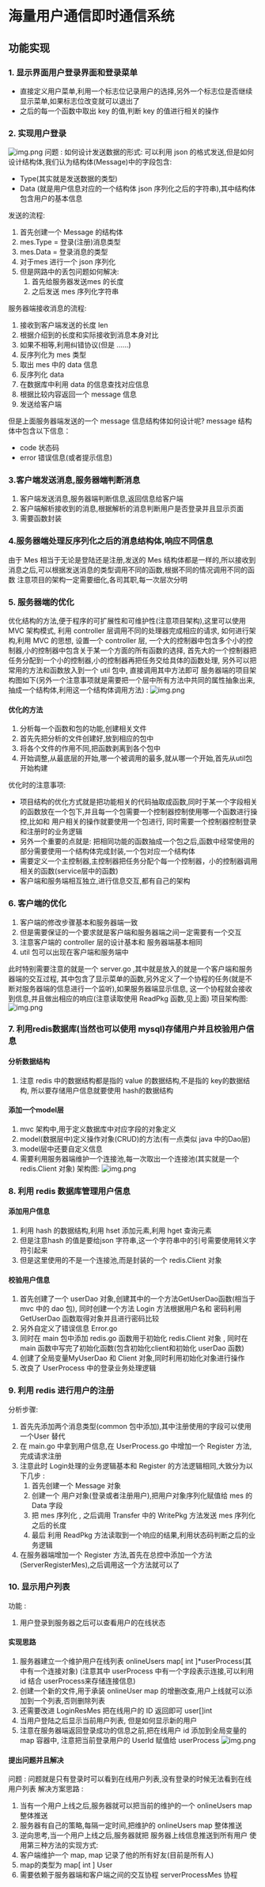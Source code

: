 # 海量用户通信即时通信系统
## 功能实现
### 1. 显示界面用户登录界面和登录菜单
- 直接定义用户菜单,利用一个标志位记录用户的选择,另外一个标志位是否继续显示菜单,如果标志位改变就可以退出了
- 之后的每一个函数中取出 key 的值,判断 key 的值进行相关的操作
### 2. 实现用户登录
![img.png](img/img.png)
问题 : 如何设计发送数据的形式: 可以利用 json 的格式发送,但是如何设计结构体,我们认为结构体(Message)中的字段包含:
- Type(其实就是发送数据的类型)
- Data (就是用户信息对应的一个结构体 json 序列化之后的字符串),其中结构体包含用户的基本信息

发送的流程:
1. 首先创建一个 Message 的结构体
2. mes.Type = 登录(注册)消息类型
3. mes.Data = 登录消息的类型
4. 对于mes 进行一个 json 序列化
5. 但是网路中的丢包问题如何解决:
   1. 首先给服务器发送mes 的长度
   2. 之后发送 mes 序列化字符串

服务器端接收消息的流程:
1. 接收到客户端发送的长度 len
2. 根据介绍到的长度和实际接收到消息本身对比 
3. 如果不相等,利用纠错协议(但是  ......)
4. 反序列化为 mes 类型
5. 取出 mes 中的 data 信息
6. 反序列化 data
7. 在数据库中利用 data 的信息查找对应信息
8. 根据比较内容返回一个 message 信息
9. 发送给客户端

但是上面服务器端发送的一个 message 信息结构体如何设计呢? message 结构体中包含以下信息：

- code 状态码
- error 错误信息(或者提示信息)

### 3.客户端发送消息,服务器端判断消息
1. 客户端发送消息,服务器端判断信息,返回信息给客户端
2. 客户端解析接收到的消息,根据解析的消息判断用户是否登录并且显示页面
3. 需要函数封装
### 4.服务器端处理反序列化之后的消息结构体,响应不同信息
由于 Mes 相当于无论是登陆还是注册,发送的 Mes 结构体都是一样的,所以接收到消息之后,可以根据发送消息的类型调用不同的函数,根据不同的情况调用不同的函数
注意项目的架构一定需要细化,各司其职,每一次层次分明
### 5. 服务器端的优化
优化结构的方法,便于程序的可扩展性和可维护性(注意项目架构),这里可以使用 MVC 架构模式, 利用 controller 层调用不同的处理器完成相应的请求,
如何进行架构,利用 MVC 的思想, 设置一个 controller 层, 一个大的控制器中包含多个小的控制器,小的控制器中包含关于某一个方面的所有函数的选择,
首先大的一个控制器把任务分配到一个小的控制器,小的控制器再把任务交给具体的函数处理, 另外可以把常用的方法和函数放入到一个 util 包中, 直接调用其中方法即可
服务器端的项目架构图如下(另外一个注意事项就是需要把一个层中所有方法中共同的属性抽象出来,抽成一个结构体,利用这一个结构体调用方法) :
![img.png](img/img2.png)
#### 优化的方法
1. 分析每一个函数和包的功能,创建相关文件
2. 首先先把分析的文件创建好,放到相应的包中
2. 将各个文件的作用不同,把函数剥离到各个包中
3. 开始调整,从最底层的开始,哪一个被调用的最多,就从哪一个开始,首先从util包开始构建

优化时的注意事项:

- 项目结构的优化方式就是把功能相关的代码抽取成函数,同时于某一个字段相关的函数放在一个包下,并且每一个包需要一个控制器控制使用哪一个函数进行操控,比如和 用户相关的操作就要使用一个包进行,
同时需要一个控制器控制登录和注册时的业务逻辑
- 另外一个重要的点就是: 把相同功能的函数抽成一个包之后,函数中经常使用的部分需要使用一个结构体完成封装,一个包对应一个结构体
- 需要定义一个主控制器,主控制器把任务分配个每一个控制器，小的控制器调用相关的函数(service层中的函数)
- 客户端和服务端相互独立,进行信息交互,都有自己的架构

### 6. 客户端的优化
1. 客户端的修改步骤基本和服务器端一致
2. 但是需要保证的一个要求就是客户端和服务器端之间一定需要有一个交互
3. 注意客户端的 controller 层的设计基本和 服务器端基本相同
4. util 包可以出现在客户端和服务端中

此时特别需要注意的就是一个 server.go ,其中就是放入的就是一个客户端和服务器端的交互过程,
其中包含了显示菜单的函数,另外定义了一个协程的任务(就是不断对服务器端的信息进行一个监听),如果服务器端显示信息,
这一个协程就会接收到信息,并且做出相应的响应(注意读取使用 ReadPkg 函数,见上面)
项目架构图:
![img.png](img/img3.png)

### 7. 利用redis数据库(当然也可以使用 mysql)存储用户并且校验用户信息
#### 分析数据结构
1. 注意 redis 中的数据结构都是指的 value 的数据结构,不是指的 key的数据结构,
所以要存储用户信息就要使用 hash的数据结构
#### 添加一个model层
1. mvc 架构中,用于定义数据库中对应字段的对象定义
2. model(数据层中)定义操作对象(CRUD)的方法(有一点类似 java 中的Dao层)
3. model层中还要自定义信息
4. 需要利用服务器端维护一个连接池,每一次取出一个连接池(其实就是一个 redis.Client 对象)
架构图:
![img.png](img/img4.png)

### 8. 利用 redis 数据库管理用户信息
#### 添加用户信息
1. 利用 hash 的数据结构,利用 hset 添加元素,利用 hget 查询元素
2. 但是注意hash 的值是要给json 字符串,这一个字符串中的引号需要使用转义字符引起来
3. 但是这里使用的不是一个连接池,而是封装的一个 redis.Client 对象
#### 校验用户信息
1. 首先创建了一个 userDao 对象,创建其中的一个方法GetUserDao函数(相当于 mvc 中的 dao 包),
同时创建一个方法 Login 方法根据用户名和 密码利用 GetUserDao 函数取得对象并且进行密码比较
2. 另外自定义了错误信息 Error.go
3. 同时在 main 包中添加 redis.go 函数用于初始化 redis.Client 对象 , 同时在 main 函数中写完了初始化函数(包含初始化client和初始化 userDao 函数)
4. 创建了全局变量MyUserDao 和 Client 对象,同时利用初始化对象进行操作
5. 改良了 UserProcess 中的登录业务处理逻辑
### 9. 利用 redis 进行用户的注册
分析步骤:
1. 首先先添加两个消息类型(common 包中添加),其中注册使用的字段可以使用一个User 替代
2. 在 main.go 中拿到用户信息,在 UserProcess.go 中增加一个 Register 方法,完成请求注册
3. 注意此时 Login处理的业务逻辑基本和 Register 的方法逻辑相同,大致分为以下几步 :
   1. 首先创建一个 Message 对象
   2. 创建一个 用户对象(登录或者注册用户),把用户对象序列化赋值给 mes 的 Data 字段
   3. 把 mes 序列化 , 之后调用 Transfer 中的 WritePkg 方法发送 mes 序列化之后的长度
   4. 最后 利用 ReadPkg 方法读取到一个响应的结果,利用状态码判断之后的业务逻辑
5. 在服务器端增加一个 Register 方法,首先在总控中添加一个方法(ServerRegisterMes),之后调用这一个方法就可以了
### 10. 显示用户列表
功能 :
1. 用户登录到服务器之后可以查看用户的在线状态
#### 实现思路
1. 服务器建立一个维护用户在线列表 onlineUsers map[ int ]*userProcess(其中有一个连接对象) 
(注意其中 userProcess 中有一个字段表示连接,可以利用 id 结合 userProcess来存储连接信息) 
2. 创建一个新的文件,用于承装 onlineUser map 的增删改查,用户上线就可以添加到一个列表,否则删除列表
3. 还需要改进 LoginResMes 把在线用户的 ID 返回即可 user[]int 
4. 当用户登陆之后显示当前用户列表, 但是如何显示新的用户 
5. 注意在服务器端返回登录成功的信息之前,把在线用户 id 添加到全局变量的 map 容器中, 注意把当前登录用户的 UserId 赋值给 userProcess
![img.png](img/img7.png)
#### 提出问题并且解决
问题 : 问题就是只有登录时可以看到在线用户列表,没有登录的时候无法看到在线用户列表
解决方案思路 :
1. 当有一个用户上线之后,服务器就可以把当前的维护的一个 onlineUsers map 整体推送
2. 服务器有自己的策略,每隔一定时间,把维护的 onlineUsers map 整体推送
3. 逆向思考,当一个用户上线之后,服务器就把  服务器上线信息推送到所有用户
使用第三种方法的实现方式:
1. 客户端维护一个 map, map 记录了他的所有好友(目前是所有人)
2. map的类型为 map[ int ] User
3. 需要依赖于服务器端和客户端之间的交互协程 serverProcessMes 协程